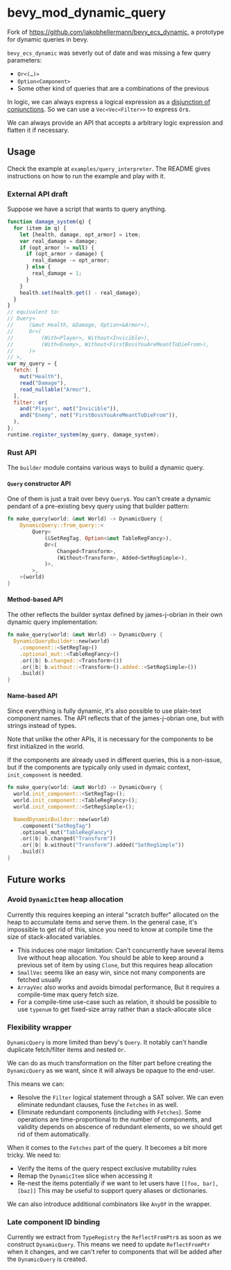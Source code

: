 # bevy_mod_dynamic_query

Fork of <https://github.com/jakobhellermann/bevy_ecs_dynamic>, a prototype
for dynamic queries in bevy.

`bevy_ecs_dynamic` was severly out of date and was missing a few query parameters:

- `Or<(…)>`
- `Option<Component>`
- Some other kind of queries that are a combinations of the previous

In logic, we can always express a logical expression as a [disjunction of
conjunctions][dnf]. So we can use a `Vec<Vec<Filter>>` to express `Or`s.

[dnf]: https://en.wikipedia.org/wiki/Disjunctive_normal_form

We can always provide an API that accepts a arbitrary logic expression and
flatten it if necessary.

## Usage

Check the example at `examples/query_interpreter`. The README gives instructions
on how to run the example and play with it.

### External API draft

Suppose we have a script that wants to query anything.

```javascript
function damage_system(q) {
  for (item in q) {
    let [health, damage, opt_armor] = item;
    var real_damage = damage;
    if (opt_armor != null) {
      if (opt_armor > damage) {
        real_damage -= opt_armor;
      } else {
        real_damage = 1;
      }
    }
    health.set(health.get() - real_damage);
  }
}
// equivalent to:
// Query<
//     (&mut Health, &Damage, Option<&Armor>),
//     Or<(
//         (With<Player>, Without<Invicible>),
//         (With<Enemy>, Without<FirstBossYouAreMeantToDieFrom>),
//     )>
// >,
var my_query = {
  fetch: [
    mut("Health"),
    read("Damage"),
    read_nullable("Armor"),
  ],
  filter: or(
    and("Player", not("Invicible")),
    and("Enemy", not("FirstBossYouAreMeantToDieFrom")),
  ),
};
runtime.register_system(my_query, damage_system);
```

### Rust API

The `builder` module contains various ways to build a dynamic query.

#### `Query` constructor API

One of them is just a trait over bevy `Query`s. You can't create a dynamic
pendant of a pre-existing bevy query using that builder pattern:

```rust
fn make_query(world: &mut World) -> DynamicQuery {
    DynamicQuery::from_query::<
        Query<
            (&SetRegTag, Option<&mut TableRegFancy>),
            Or<(
                Changed<Transform>,
                (Without<Transform>, Added<SetRegSimple>),
            )>,
        >,
    >(world)
}
```

#### Method-based API

The other reflects the builder syntax defined by james-j-obrian in their own
dynamic query implementation:

```rust
fn make_query(world: &mut World) -> DynamicQuery {
  DynamicQueryBuilder::new(world)
    .component::<SetRegTag>()
    .optional_mut::<TableRegFancy>()
    .or(|b| b.changed::<Transform>())
    .or(|b| b.without::<Transform>().added::<SetRegSimple>())
    .build()
}
```

#### Name-based API

Since everything is fully dynamic, it's also possible to use plain-text
component names. The API reflects that of the james-j-obrian one, but with
strings instead of types.

Note that unlike the other APIs, it is necessary for the components to be first
initialized in the world.

If the components are already used in different queries, this is a non-issue,
but if the components are typically only used in dymaic context, `init_component`
is needed.

```rust
fn make_query(world: &mut World) -> DynamicQuery {
  world.init_component::<SetRegTag>();
  world.init_component::<TableRegFancy>();
  world.init_component::<SetRegSimple>();

  NamedDynamicBuilder::new(world)
    .component("SetRegTag")
    .optional_mut("TableRegFancy")
    .or(|b| b.changed("Transform"))
    .or(|b| b.without("Transform").added("SetRegSimple"))
    .build()
}
```


## Future works

### Avoid `DynamicItem` heap allocation

Currently this requires keeping an interal "scratch buffer" allocated on the
heap to accumulate items and serve them.
In the general case, it's impossible to get rid of this, since you need to
know at compile time the size of stack-allocated variables.
- This induces one major limitation: Can't concurrently have several items
  live without heap allocation. You should be able to keep around a previous
  set of item by using `Clone`, but this requires heap allocation
- `SmallVec` seems like an easy win, since not many components are fetched usually
- `ArrayVec` also works and avoids bimodal performance, But it requires a compile-time
  max query fetch size.
- For a compile-time use-case such as relation, it should be possible to
  use `typenum` to get fixed-size array rather than a stack-allocate slice

### Flexibility wrapper

`DynamicQuery` is more limited than bevy's `Query`. It notably can't handle
duplicate fetch/filter items and nested `Or`.

We can do as much transformation on the filter part before creating the
`DynamicQuery` as we want, since it will always be opaque to the end-user.

This means we can:

- Resolve the `Filter` logical statement through a SAT solver. We can even
  eliminate redundant clauses, fuse the `Fetches` in as well.
- Eliminate redundant components (including with `Fetches`). Some operations
  are time-proportional to the number of components, and validity depends on
  abscence of redundant elements, so we should get rid of them automatically.

When it comes to the `Fetches` part of the query. It becomes a bit more tricky.
We need to:

- Verify the items of the query respect exclusive mutability rules
- Remap the `DynamicItem` slice when accessing it
- Re-nest the items potentially if we want to let users have `[[foo, bar], [baz]]`
  This may be useful to support query aliases or dictionaries.

We can also introduce additional combinators like `AnyOf` in the wrapper.

### Late component ID binding

Currently we extract from `TypeRegistry` the `ReflectFromPtr`s as soon as we
construct `DynamicQuery`. This means we need to update `ReflectFromPtr` when
it changes, and we can't refer to components that will be added after the
`DynamicQuery` is created.